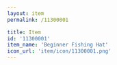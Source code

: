 ```yaml
---
layout: item
permalink: /11300001

title: Item
id: '11300001'
item_name: 'Beginner Fishing Hat'
icon_url: 'item/icon/11300001.png'
---
```

